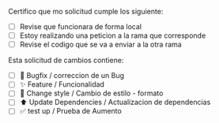 Certifico que mo solicitud cumple los siguiente:
- [ ] Revise que funcionara de forma local
- [ ] Estoy realizando una peticion a la rama que corresponde
- [ ] Revise el codigo que se va a enviar a la otra rama

Esta solicitud de cambios contiene:
- [ ] :bug: Bugfix / correccion de un Bug
- [ ] :sparkles: Feature / Funcionalidad
- [ ] :art: Change style / Cambio de estilo - formato
- [ ] :arrow_up: Update Dependencies / Actualizacion de dependencias
- [ ] :white_check_mark: test up / Prueba de Aumento